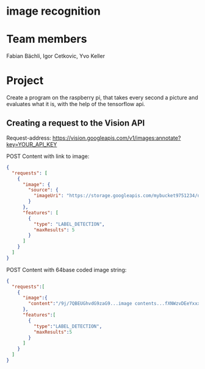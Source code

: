 # image recognition

# Team members
Fabian Bächli, Igor Cetkovic, Yvo Keller


# Project 
Create a program on the raspberry pi, that takes every second a picture and evaluates what it is, with the help of the tensorflow api.

## Creating a request to the Vision API

Request-address: https://vision.googleapis.com/v1/images:annotate?key=YOUR_API_KEY

POST Content with link to image:

```json
{
  "requests": [
    {
      "image": {
        "source": {
          "imageUri": "https://storage.googleapis.com/mybucket9751234/demo-image.jpg"
        }
      },
      "features": [
        {
          "type": "LABEL_DETECTION",
          "maxResults": 5
        }
      ]
    }
  ]
}
```

POST Content with 64base coded image string:

```json
{
  "requests":[
    {
      "image":{
        "content":"/9j/7QBEUGhvdG9zaG9...image contents...fXNWzvDEeYxxxzj/Coa6Bax//Z"
      },
      "features":[
        {
          "type":"LABEL_DETECTION",
          "maxResults":5
        }
      ]
    }
  ]
}
```
